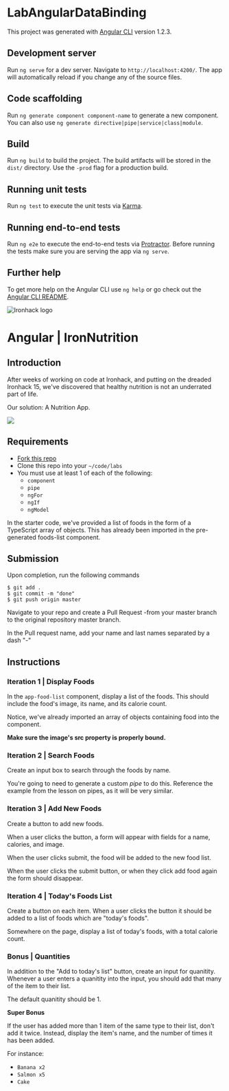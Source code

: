 # LabAngularDataBinding

This project was generated with [Angular CLI](https://github.com/angular/angular-cli) version 1.2.3.

## Development server

Run `ng serve` for a dev server. Navigate to `http://localhost:4200/`. The app will automatically reload if you change any of the source files.

## Code scaffolding

Run `ng generate component component-name` to generate a new component. You can also use `ng generate directive|pipe|service|class|module`.

## Build

Run `ng build` to build the project. The build artifacts will be stored in the `dist/` directory. Use the `-prod` flag for a production build.

## Running unit tests

Run `ng test` to execute the unit tests via [Karma](https://karma-runner.github.io).

## Running end-to-end tests

Run `ng e2e` to execute the end-to-end tests via [Protractor](http://www.protractortest.org/).
Before running the tests make sure you are serving the app via `ng serve`.

## Further help

To get more help on the Angular CLI use `ng help` or go check out the [Angular CLI README](https://github.com/angular/angular-cli/blob/master/README.md).

![Ironhack logo](https://i.imgur.com/1QgrNNw.png)

# Angular | IronNutrition

## Introduction

After weeks of working on code at Ironhack, and putting on the dreaded Ironhack 15, we've discovered that healthy nutrition is not an underrated part of life.

Our solution: A Nutrition App.

![](https://s3-eu-west-1.amazonaws.com/ih-materials/uploads/upload_0e106e84e22155f1d2775e37cd4aa865.gif)

## Requirements

- [Fork this repo](https://guides.github.com/activities/forking/)
- Clone this repo into your `~/code/labs`
- You must use at least 1 of each of the following:
  - `component`
  - `pipe`
  - `ngFor`
  - `ngIf`
  - `ngModel`

In the starter code, we've provided a list of foods in the form of a TypeScript array of objects. This has already been imported in the pre-generated foods-list component.

## Submission

Upon completion, run the following commands
```
$ git add .
$ git commit -m "done"
$ git push origin master
```
Navigate to your repo and create a Pull Request -from your master branch to the original repository master branch.

In the Pull request name, add your name and last names separated by a dash "-"

## Instructions

### Iteration 1 | Display Foods

In the `app-food-list` component, display a list of the foods. This should include the food's image, its name, and its calorie count.

Notice, we've already imported an array of objects containing food into the component.

**Make sure the image's src property is properly bound.**

### Iteration 2 | Search Foods

Create an input box to search through the foods by name.

You're going to need to generate a custom *pipe* to do this. Reference the example from the lesson on pipes, as it will be very similar.

### Iteration 3 | Add New Foods

Create a button to add new foods.

When a user clicks the button, a form will appear with fields for a name, calories, and image.

When the user clicks submit, the food will be added to the new food list.

When the user clicks the submit button, or when they click add food again the form should disappear.

### Iteration 4 | Today's Foods List

Create a button on each item. When a user clicks the button it should be added to a list of foods which are "today's foods".

Somewhere on the page, display a list of today's foods, with a total calorie count.

### Bonus | Quantities

In addition to the "Add to today's list" button, create an input for quanitity. Whenever a user enters a quanitity into the input, you should add that many of the item to their list.

The default quanitity should be 1.

**Super Bonus**

If the user has added more than 1 item of the same type to their list, don't add it twice. Instead, display the item's name, and the number of times it has been added.

For instance:

- `Banana x2`
- `Salmon x5`
- `Cake`

